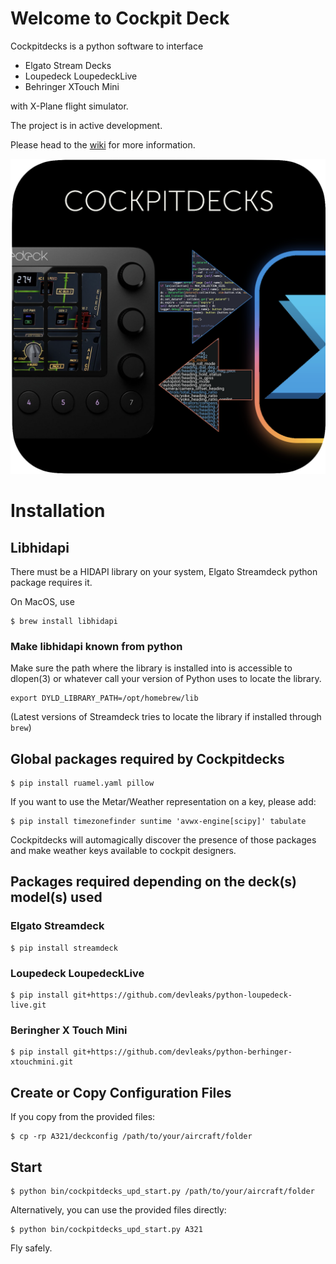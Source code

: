 # Welcome to Cockpit Deck

Cockpitdecks is a python software to interface

- Elgato Stream Decks
- Loupedeck LoupedeckLive
- Behringer XTouch Mini

with X-Plane flight simulator.

The project is in active development.

Please head to the [wiki](https://github.com/devleaks/cockpitdecks/wiki) for more information.


![Cockpitdecks Icon](cockpitdecks/resources/icon.png)

# Installation

## Libhidapi

There must be a HIDAPI library on your system, Elgato Streamdeck python package requires it.

On MacOS, use

```
$ brew install libhidapi
```

### Make libhidapi known from python

Make sure the path where the library is installed into is accessible to dlopen(3)
or whatever call your version of Python uses to locate the library.

```
export DYLD_LIBRARY_PATH=/opt/homebrew/lib
```
(Latest versions of Streamdeck tries to locate the library if installed through `brew`)


## Global packages required by Cockpitdecks

```
$ pip install ruamel.yaml pillow
```

If you want to use the Metar/Weather representation on a key, please add:

```
$ pip install timezonefinder suntime 'avwx-engine[scipy]' tabulate
```

Cockpitdecks will automagically discover the presence of those packages and make weather keys available to cockpit designers.


## Packages required depending on the deck(s) model(s) used

### Elgato Streamdeck

```
$ pip install streamdeck
```

### Loupedeck LoupedeckLive

```
$ pip install git+https://github.com/devleaks/python-loupedeck-live.git
```

### Beringher X Touch Mini

```
$ pip install git+https://github.com/devleaks/python-berhinger-xtouchmini.git
```

## Create or Copy Configuration Files

If you copy from the provided files:

```
$ cp -rp A321/deckconfig /path/to/your/aircraft/folder
```

## Start

```
$ python bin/cockpitdecks_upd_start.py /path/to/your/aircraft/folder
```

Alternatively, you can use the provided files directly:

```
$ python bin/cockpitdecks_upd_start.py A321
```

Fly safely.
